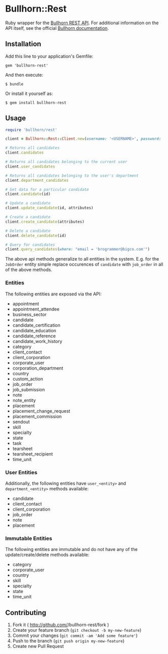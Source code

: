 # Bullhorn::Rest

Ruby wrapper for the [Bullhorn REST API](http://developer.bullhorn.com/articles/getting_started). For additional information on the API itself, see the official [Bullhorn documentation](http://developer.bullhorn.com/documentation).

## Installation

Add this line to your application's Gemfile:

    gem 'bullhorn-rest'

And then execute:

    $ bundle

Or install it yourself as:

    $ gem install bullhorn-rest

## Usage

```ruby
require 'bullhorn/rest'

client = Bullhorn::Rest::Client.new(username: '<USERNAME>', password: '<PASSWORD>', client_id: '<CLIENT_ID>', client_secret: '<CLIENT_SECRET>')

# Returns all candidates
client.candidates

# Returns all candidates belonging to the current user
client.user_candidates

# Returns all candidates belonging to the user's department
client.department_candidates

# Get data for a particular candidate
client.candidate(id)

# Update a candidate
client.update_candidate(id, attributes)

# Create a candidate
client.create_candidate(attributes)

# Delete a candidate
client.delete_candidate(id)

# Query for candidates
client.query_candidates(where: "email = 'brogrammer@bigco.com'")
```

The above api methods generalize to all entities in the system. E.g. for the `JobOrder` entity simple replace occurences of `candidate` with `job_order` in all of the above methods.

### Entities

The following entities are exposed via the API:

* appointment
* appointment_attendee
* business_sector
* candidate
* candidate_certification
* candidate_education
* candidate_reference
* candidate_work_history
* category
* client_contact
* client_corporation
* corporate_user
* corporation_department
* country
* custom_action
* job_order
* job_submission
* note
* note_entity
* placement
* placement_change_request
* placement_commission
* sendout
* skill
* specialty
* state
* task
* tearsheet
* tearsheet_recipient
* time_unit

### User Entities

Additionally, the following entities have `user_<entity>` and `department_<entity>` methods available:

* candidate
* client_contact
* client_corporation
* job_order
* note
* placement

### Immutable Entities

The following entities are immutable and do not have any of the update/create/delete methods available:

* category
* corporate_user
* country
* skill
* specialty
* state
* time_unit

## Contributing

1. Fork it ( http://github.com/<my-github-username>/bullhorn-rest/fork )
2. Create your feature branch (`git checkout -b my-new-feature`)
3. Commit your changes (`git commit -am 'Add some feature'`)
4. Push to the branch (`git push origin my-new-feature`)
5. Create new Pull Request
